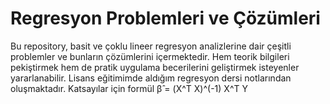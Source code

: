 # Regresyon Problemleri ve Çözümleri

Bu repository, basit ve çoklu lineer regresyon analizlerine dair çeşitli problemler ve bunların çözümlerini içermektedir. Hem teorik bilgileri pekiştirmek hem de pratik uygulama becerilerini geliştirmek isteyenler yararlanabilir. Lisans eğitimimde aldığım regresyon dersi notlarından oluşmaktadır.
Katsayılar için formül β̂ = (X^T X)^(-1) X^T Y

